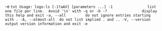 -e ```txt
Usage: logo-ls [-1?aAV] [parameters ...]
 -1                list one file per line.  Avoid '\n' with -q or -b
 -?                display this help and exit
 -a, --all         do not ignore entries starting with .
 -A, --almost-all  do not list implied . and ..
 -V, --version     output version information and exit
-e ```
